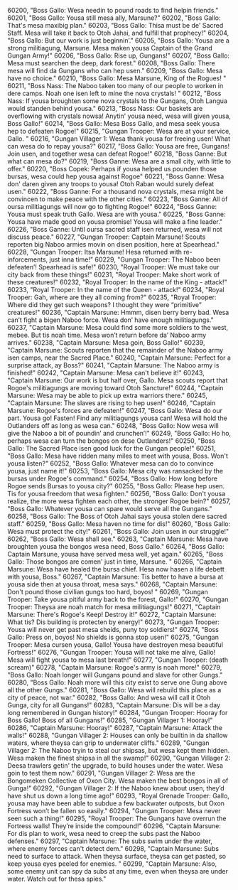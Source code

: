 ﻿60200, "Boss Gallo: Wesa needin to pound roads to find helpin friends."
60201, "Boss Gallo: Yousa still mesa ally, Marsune?"
60202, "Boss Gallo: That's mesa maxibig plan."
60203, "Boss Gallo: Thisa must be de' Sacred Staff.  Mesa will take it back to Otoh Jahai, and fulfill that prophecy!"
60204, "Boss Gallo: But our work is just beginnin’."
60205, "Boss Gallo: Yousa are a strong militiagung, Marsune. Mesa maken yousa Captain of the Grand Gungan Army!"
60206, "Boss Gallo: Rise up, Gungans!"
60207, "Boss Gallo: Mesa must searchen the deep, dark forest."
60208, "Boss Gallo: There mesa will find da Gungans who can hep usen."
60209, "Boss Gallo: Mesa have no choice."
60210, "Boss Gallo: Mesa Marsune, King of the Rogues!  "
60211, "Boss Nass: The Naboo taken too many of our people to worken in dere camps.  Noah one isen left to mine the nova crystals!  "
60212, "Boss Nass: If yousa broughten some nova crystals to the Gungans, Otoh Langua would standen behind yousa."
60213, "Boss Nass: Our baskets are overflowing with crystals nowsa!  Anytin' yousa need, wesa will given yousa, Boss Gallo!"
60214, "Boss Gallo: Mesa Boss Gallo, and mesa seek yousa hep to defeaten Rogoe!"
60215, "Gungan Trooper: Wesa are at your service, Gallo.  "
60216, "Gungan Villager 1: Wesa thank yousa for freeing usen!  What can wesa do to repay yousa?"
60217, "Boss Gallo: Yousa are free, Gungans!  Join usen, and together wesa can defeat Rogoe!"
60218, "Boss Ganne: But what can mesa do?"
60219, "Boss Ganne: Wesa are a small city, with little to offer."
60220, "Boss Copek: Perhaps if yousa helped us pounden those bursas, wesa could hep yousa against Rogoe"
60221, "Boss Ganne: Wesa don' daren given any troops to yousa! Otoh Raban would surely defeat usen."
60222, "Boss Ganne: For a thousand nova crystals, mesa might be convincen to make peace with the other cities."
60223, "Boss Ganne: All of oursa militiagungs will now go to fighting Rogoe!"
60224, "Boss Ganne: Yousa must speak truth Gallo.  Wesa are with yousa."
60225, "Boss Ganne: Yousa have made good on yousa promise!  Yousa will make a fine leader."
60226, "Boss Ganne: Until oursa sacred staff isen returned, wesa will not discuss peace."
60227, "Gungan Trooper: Captain Marsune!  Scouts reporten big Naboo armies movin on disen position, here at Spearhead."
60228, "Gungan Trooper: Itsa Marsune!  Hesa returned with re-inforcements, just inna time!"
60229, "Gungan Trooper: The Naboo been defeaten’!  Spearhead is safe!"
60230, "Royal Trooper: We must take our city back from these things!"
60231, "Royal Trooper: Make short work of these creatures!"
60232, "Royal Trooper: In the name of the King - attack!"
60233, "Royal Trooper: In the name of the Queen - attack!"
60234, "Royal Trooper: Gah, where are they all coming from?"
60235, "Royal Trooper: Where did they get such weapons?  I thought they were “primitive” creatures!"
60236, "Captain Marsune: Hmmm, disen berry berry bad.  Wesa can’t fight a bigen Naboo force.  Wesa don’ have enough militiagungs."
60237, "Captain Marsune: Mesa could find some more soldiers to the west, mebee. But tis noah time. Mesa won’t return before da’ Naboo army arrives."
60238, "Captain Marsune: Mesa goin, Boss Gallo!"
60239, "Captain Marsune: Scouts reporten that the remainder of the Naboo army isen camps, near the Sacred Place."
60240, "Captain Marsune: Perfect for a surprise attack, ay Boss?"
60241, "Captain Marsune: The Naboo army is finished!"
60242, "Captain Marsune: Mesa can't believe it!"
60243, "Captain Marsune: Our work is but half over, Gallo.  Mesa scouts report that Rogoe's militiagungs are moving toward Otoh Sancture!"
60244, "Captain Marsune: Wesa may be able to pick up extra warriors there."
60245, "Captain Marsune: The slaves are rising to hep usen!"
60246, "Captain Marsune: Rogoe's forces are defeaten!"
60247, "Boss Gallo: Wesa do our part. Yousa go! Fasten! Find any militiagungs yousa can!  Wesa will hold the Outlanders off as long as wesa can."
60248, "Boss Gallo: Now wesa will give the Naboo a bit of poundin’ and crunchen’!"
60249, "Boss Gallo: Ho ho, perhaps wesa can turn the bongos on dese Outlanders!"
60250, "Boss Gallo: The Sacred Place isen good luck for the Gungan people!"
60251, "Boss Gallo: Mesa have ridden many miles to meet with yousa, Boss.  Won't yousa listen?"
60252, "Boss Gallo: Whatever mesa can do to convince yousa, just name it!"
60253, "Boss Gallo: Mesa city was ransacked by the bursas under Rogoe's command."
60254, "Boss Gallo: How long before Rogoe sends Bursas to yousa city?"
60255, "Boss Gallo: Please hep usen.  Tis for yousa freedom that wesa fighten."
60256, "Boss Gallo: Don't yousa realize, the more wesa fighten each other, the stronger Rogoe bein?"
60257, "Boss Gallo: Whatever yousa can spare would serve all the Gungans."
60258, "Boss Gallo: The Boss of Otoh Jahai says yousa stolen dere sacred staff."
60259, "Boss Gallo: Mesa haven no time for dis!"
60260, "Boss Gallo: Wesa must protect the city!"
60261, "Boss Gallo: Join usen in our struggle!"
60262, "Boss Gallo: Wesa shall see."
60263, "Captain Marsune: Mesa have broughten yousa the bongos wesa need, Boss Gallo."
60264, "Boss Gallo: Captain Marsune, yousa have served mesa well, yet again."
60265, "Boss Gallo: Those bongos are comen' just in time, Marsune.  "
60266, "Captain Marsune: Wesa have healed the bursa chief. Hesa now hasen a life debett with yousa, Boss."
60267, "Captain Marsune: Tis better to have a bursa at yousa side then at yousa throat, mesa says."
60268, "Captain Marsune: Don't pound those civilian gungs too hard, boyos!  "
60269, "Gungan Trooper: Take yousa pitiful army back to the forest, Gallo!"
60270, "Gungan Trooper: Theysa are noah match for mesa militiagungs!"
60271, "Captain Marsune: There's Rogoe's Keep!  Destroy it!"
60272, "Captain Marsune: What tis?  Dis building is protecten by energy!"
60273, "Gungan Trooper: Yousa will never get past mesa sheids, puny toy soldiers!"
60274, "Boss Gallo: Press on, boyos!  No shields is gonna stop usen!"
60275, "Gungan Trooper: Mesa cursen yousa, Gallo!  Yousa have destroyen mesa beautiful Fortress!"
60276, "Gungan Trooper: Yousa will not take me alive, Gallo!  Mesa will fight yousa to mesa last breath!"
60277, "Gungan Trooper: (death scream)"
60278, "Captain Marsune: Rogoe's army is noah more!"
60279, "Boss Gallo: Noah longer will Gungans pound and slave for other Gungs."
60280, "Boss Gallo: Noah more will this city exist to serve one Gung above all the other Gungs."
60281, "Boss Gallo: Wesa will rebuild this place as a city of peace, not war."
60282, "Boss Gallo: And wesa will call it Otoh Gunga, city for all Gungans!"
60283, "Captain Marsune: Dis will be a day long remembered in Gungan history!"
60284, "Gungan Trooper: Hooray for Boss Gallo!  Boss of all Gungans!"
60285, "Gungan Villager 1: Hooray!"
60286, "Captain Marsune: Hooray!"
60287, "Captain Marsune: Attack the walls!"
60288, "Gungan Villager 2: Houses can only be builtin in da shallow waters, where theysa can grip to underwater cliffs."
60289, "Gungan Villager 2: The Naboo tryin to steal our shipsas, but wesa kept them hidden. Wesa maken the finest shipsa in all the swamp!"
60290, "Gungan Villager 2: Deesa trawlers getin' the upgrade, to build houses under the water.  Wesa goin to test them now."
60291, "Gungan Villager 2: Wesa are the Bongomeken Collective of Oxon City.  Wesa maken the best bongos in all of Gunga!"
60292, "Gungan Villager 2: If the Naboo knew about usen, they’d have shut us down a long time ago!"
60293, "Royal Grenade Trooper: Gallo, yousa may have been able to subdue a few backwater outposts, but Oxon Fortress won’t be fallen so easily."
60294, "Gungan Trooper: Mesa never seen such a thing!"
60295, "Royal Trooper: The Gungans have overrun the Fortress walls!  They’re inside the compound!"
60296, "Captain Marsune: For dis plan to work, wesa need to creep the subs past the Naboo defenses."
60297, "Captain Marsune: The subs swim under the water, where enemy forces can't detect dem."
60298, "Captain Marsune: Subs need to surface to attack. When theysa surface, theysa can get pasted, so keep yousa eyes peeled for enemies. "
60299, "Captain Marsune: Also, some enemy unit can spy da subs at any time, even when theysa are under water. Watch out for thesa spies."
